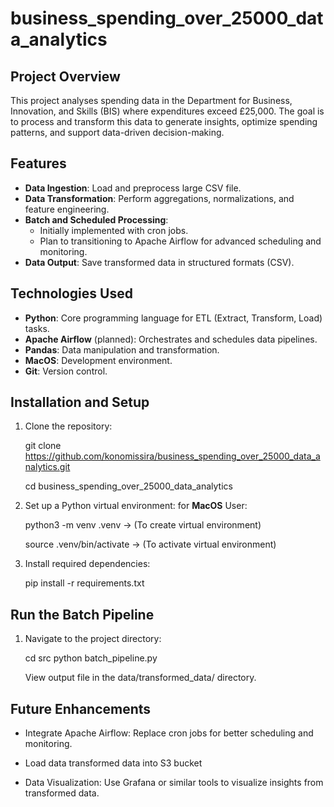 # business_spending_over_25000_data_analytics

## Project Overview

This project analyses spending data in the Department for Business, Innovation, and Skills (BIS) where expenditures exceed £25,000. The goal is to process and transform this data to generate insights, optimize spending patterns, and support data-driven decision-making.

## Features

-   **Data Ingestion**: Load and preprocess large CSV file.
-   **Data Transformation**: Perform aggregations, normalizations, and feature engineering.
-   **Batch and Scheduled Processing**:
    -   Initially implemented with cron jobs.
    -   Plan to transitioning to Apache Airflow for advanced scheduling and monitoring.
-   **Data Output**: Save transformed data in structured formats (CSV).

## Technologies Used

-   **Python**: Core programming language for ETL (Extract, Transform, Load) tasks.
-   **Apache Airflow** (planned): Orchestrates and schedules data pipelines.
-   **Pandas**: Data manipulation and transformation.
-   **MacOS**: Development environment.
-   **Git**: Version control.

## Installation and Setup

1. Clone the repository:
   
   git clone https://github.com/konomissira/business_spending_over_25000_data_analytics.git

   cd business_spending_over_25000_data_analytics

2. Set up a Python virtual environment: for **MacOS** User:
   
   python3 -m venv .venv -> (To create virtual environment)
   
   source .venv/bin/activate -> (To activate virtual environment)

4. Install required dependencies:
   
   pip install -r requirements.txt

## Run the Batch Pipeline

1. Navigate to the project directory:
   
   cd src
   python batch_pipeline.py
   
   View output file in the data/transformed_data/ directory.

## Future Enhancements

-   Integrate Apache Airflow: Replace cron jobs for better scheduling and monitoring.

-   Load data transformed data into S3 bucket

-   Data Visualization: Use Grafana or similar tools to visualize insights from transformed data.
